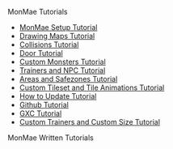 MonMae Tutorials
- [MonMae Setup Tutorial](https://youtu.be/_ak5kXWZha4)
- [Drawing Maps Tutorial](https://youtu.be/usGP05ANFTs)
- [Collisions Tutorial](https://youtu.be/2BP9mAsqez8)
- [Door Tutorial](https://youtu.be/U5fGIu19mkM)
- [Custom Monsters Tutorial](https://youtu.be/PH4vcspZjdo)
- [Trainers and NPC Tutorial](https://youtu.be/rNAbUlExlXY)
- [Areas and Safezones Tutorial](https://youtu.be/uv79bfSZ214)
- [Custom Tileset and Tile Animations Tutorial](https://youtu.be/1zL9YsLISp0)
- [How to Update Tutorial](https://youtu.be/f7c1JhgPz6g)
- [Github Tutorial](https://youtu.be/nb-QG9XYl-Y)
- [GXC Tutorial](https://youtu.be/TPjKmW_MeVU)
- [Custom Trainers and Custom Size Tutorial](https://youtu.be/RV8tpdqWy3o)

MonMae Written Tutorials
